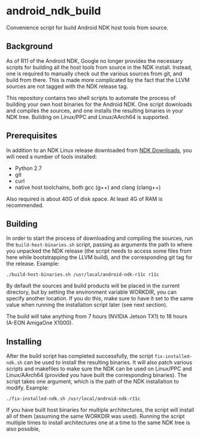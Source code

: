 android_ndk_build
=================

Convenience script for build Android NDK host tools from source.


Background
----------

As of R11 of the Android NDK, Google no longer provides the necessary
scripts for building all the host tools from source in the NDK install.
Instead, one is required to manually check out the various sources from
git, and build from there.  This is made more complicated by the fact that
the LLVM sources are not tagged with the NDK release tag.

This repository contains two shell scripts to automate the process of
building your own host binaries for the Android NDK.  One script downloads
and compiles the sources, and one installs the resulting binaries in
your NDK tree.  Building on Linux/PPC and Linux/AArch64 is supported.


Prerequisites
-------------

In addition to an NDK Linux release downloaded from [NDK Downloads][],
you will need a number of tools installed:

 * Python 2.7
 * git
 * curl
 * native host toolchains, both gcc (g++) and clang (clang++)

Also required is about 40G of disk space.  At least 4G of RAM is recommended.


Building
--------

In order to start the process of downloading and compiling the sources,
run the `build-host-binaries.sh` script, passing as arguments the path
to where you unpacked the NDK release (the script needs to access some
files from here while bootstrapping the LLVM build), and the corresponding
git tag for the release.  Example:

  `./build-host-binaries.sh /usr/local/android-ndk-r11c r11c`

By default the sources and build products will be placed in the current
directory, but by setting the environment variable WORKDIR, you can
specify another location.  If you do this, make sure to have it set to
the same value when running the installation script later (see next
section).

The build will take anything from 7 hours (NVIDIA Jetson TX1) to
18 hours (A-EON AmigaOne X1000).


Installing
----------

After the build script has completed successfully, the script
`fix-installed-ndk.sh` can be used to install the resulting binaries.
It will also patch various scripts and makefiles to make sure the
NDK can be used on Linux/PPC and Linux/AArch64 (provided you have
built the corresponding binaries).  The script takes one argument,
which is the path of the NDK installation to modify.  Example:

  `./fix-installed-ndk.sh /usr/local/android-ndk-r11c`

If you have built host binaries for multiple architectures, the
script will install all of them (assuming the same WORKDIR was used).
Running the script multiple times to install architectures one at a
time to the same NDK tree is also possible,


[NDK Downloads]: http://developer.android.com/ndk/downloads/index.html

